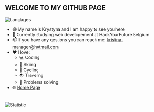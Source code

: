 ##      WELCOME TO MY GITHUB PAGE
![Langlages](https://selftaught.blog/wp-content/uploads/2019/02/wordpress-3288417_1280-e1550774413446.png)
* 😄 My name is Krystyna and I am happy to see you here 
* 🔭 Currently studying web developement at HackYourFuture Belgium 
* 📫 If you have any qestions you can reach me: <kristina-manager@hotmail.com>
* ❤️ I love: 
    * 💻 Coding
    * 🎿 Skiing 
    * 🚴 Cycling
    * 🌏 Traveling 
    * 🔧 Problems solving 
 * 🌐 [Home Page](https://krystynamil.github.io)
 #
 ![Statistic](https://github-readme-stats.vercel.app/api?username=KrystynaMil&show_icons=true&theme=tokyonight&title_color=#153fe8,text_color=#201c36)
